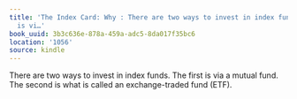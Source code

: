 ```yaml
---
title: 'The Index Card: Why : There are two ways to invest in index funds. The first
  is vi…'
book_uuid: 3b3c636e-878a-459a-adc5-8da017f35bc6
location: '1056'
source: kindle
---
```


There are two ways to invest in index funds. The first is via a mutual fund. The second is what is called an exchange-traded fund (ETF).